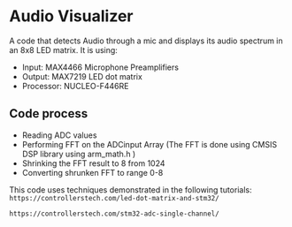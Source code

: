 # Audio Visualizer
A code that detects Audio through a mic and displays its audio spectrum in an 8x8 LED matrix.
It is using:
- Input: MAX4466 Microphone Preamplifiers
- Output: MAX7219 LED dot matrix
- Processor: NUCLEO-F446RE


## Code process
- Reading ADC values
- Performing FFT on the ADCinput Array (The FFT is done using CMSIS DSP library using arm_math.h )
- Shrinking the FFT result to 8 from 1024
- Converting shrunken FFT to range 0-8



This code uses techniques demonstrated in the following tutorials:
`https://controllerstech.com/led-dot-matrix-and-stm32/ `

`https://controllerstech.com/stm32-adc-single-channel/`

